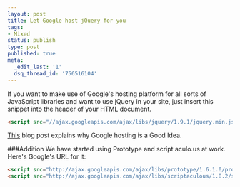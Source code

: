 ```yaml
---
layout: post
title: Let Google host jQuery for you
tags:
- Mixed
status: publish
type: post
published: true
meta:
  _edit_last: '1'
  dsq_thread_id: '756516104'
---
```

If you want to make use of Google's hosting platform for all sorts of JavaScript libraries and want to use jQuery in your site, just insert this snippet into the header of your HTML document.

```html
<script src="//ajax.googleapis.com/ajax/libs/jquery/1.9.1/jquery.min.js"></script>
```

[This](http://encosia.com/2008/12/10/3-reasons-why-you-should-let-google-host-jquery-for-you/) blog post explains why Google hosting is a Good Idea.

###Addition
We have started using Prototype and script.aculo.us at work. Here's Google's URL for it:

```html
<script src="http://ajax.googleapis.com/ajax/libs/prototype/1.6.1.0/prototype.js" type="text/javascript"></script>
<script src="http://ajax.googleapis.com/ajax/libs/scriptaculous/1.8.2/scriptaculous.js" type="text/javascript"></script>
```

